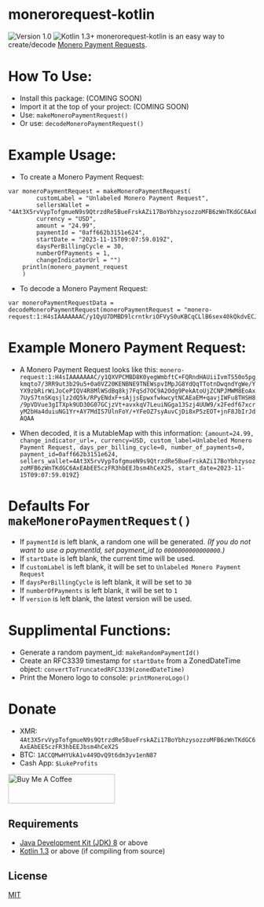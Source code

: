 # monerorequest-kotlin
![Version 1.0](https://img.shields.io/badge/Version-1.0.0-orange.svg)
![Kotlin 1.3+](https://img.shields.io/badge/Kotlin-1.3+-3776ab.svg)
monerorequest-kotlin is an easy way to create/decode [Monero Payment Requests](https://github.com/lukeprofits/Monero_Payment_Request_Standard).


# How To Use:
* Install this package: (COMING SOON)
* Import it at the top of your project: (COMING SOON)
* Use: `makeMoneroPaymentRequest()`
* Or use: `decodeMoneroPaymentRequest()`


# Example Usage:
* To create a Monero Payment Request:
```
var moneroPaymentRequest = makeMoneroPaymentRequest(
        customLabel = "Unlabeled Monero Payment Request",
        sellersWallet = "4At3X5rvVypTofgmueN9s9QtrzdRe5BueFrskAZi17BoYbhzysozzoMFB6zWnTKdGC6AxEAbEE5czFR3hbEEJbsm4hCeX2S",
        currency = "USD",
        amount = "24.99",
        paymentId = "0aff662b3151e624",
        startDate = "2023-11-15T09:07:59.019Z",
        daysPerBillingCycle = 30,
        numberOfPayments = 1,
        changeIndicatorUrl = "")
    println(monero_payment_request
    )
```

* To decode a Monero Payment Request:
```
var moneroPaymentRequestData = decodeMoneroPaymentRequest(moneroPaymentRequest = "monero-request:1:H4sIAAAAAAAC/y1QyU7DMBD9lcrntkriOFVyS0uKBCqCLlB6sex40kQkdvECJIh/xymc5i0z8zTzjVinnLQoQxGZpymaorJm8gy0kaIpmVWaOt16e3Sc1iDL3rPD7uYqGKs62jIOY8tBXhGIyUZJ0GryyPoOpJ1s4d2BsX5CsN7QC2jKm7Zt5JmWfdkCynAwRdJ13Duqope/OYMyL/8T2ggfEbCqSpKI45CEkESxX2mgbUEb+sl8HQ+Jc4uPRH8895e9qs6dg4fUpE9WD2ILZOlgrc1bfmrCxVK98nrojRoGtVkvk+FF7u/F7SrJv4qcFwUph/UW1x7dcdPF9QqO0W6MtExbKpiF8W9BhGdhMIuSfRBnhGR4MY9jfEI/vzFHmeFdAQAA")
```

# Example Monero Payment Request:
* A Monero Payment Request looks like this: 
```monero-request:1:H4sIAAAAAAAC/y1QXVPCMBD8K0yegWmbftC+FQRndHAUiiIvmTS50o5pgkmqto7/3RR9ut3b29u5+0a0VZ20KENBNE9TNEWspvIMpJG8YdQqTTotnDwqndYgWe/YYX9zbRirWiJoCePIQV4R8MlWSdBq8kj7FqSd7OC9A2Odg9PekAtoUjZCNPJMWM8EoAx7UyS7tnSKqsjlz2dQ5k/RPyENdxF+sAjjsEpwxfwkwcytNCAEaEM+qavjIWFu8THSH8/9pVDVue3gITXpk9UD30G07GCjzVt+avxkqV7LeuiNGga13Szj4UUW9/x2Fedf67xcryM2bHa4duiuNG1Yr+AY7MdIS7UlnFoY/+YFeOZ7syAuvCjDi8xP5zEOT+jnF8JbIrJdAQAA```

* When decoded, it is a MutableMap with this information: `{amount=24.99, change_indicator_url=, currency=USD, custom_label=Unlabeled Monero Payment Request, days_per_billing_cycle=0, number_of_payments=0, payment_id=0aff662b3151e624, sellers_wallet=4At3X5rvVypTofgmueN9s9QtrzdRe5BueFrskAZi17BoYbhzysozzoMFB6zWnTKdGC6AxEAbEE5czFR3hbEEJbsm4hCeX2S, start_date=2023-11-15T09:07:59.019Z}`


# Defaults For `makeMoneroPaymentRequest()`
* If `paymentId` is left blank, a random one will be generated. *(If you do not want to use a paymentId, set payment_id to `0000000000000000`.)*
* If `startDate` is left blank, the current time will be used.
* If `customLabel` is left blank, it will be set to `Unlabeled Monero Payment Request`
* If `daysPerBillingCycle` is left blank, it will be set to `30`
* If `numberOfPayments` is left blank, it will be set to `1`
* If `version` is left blank, the latest version will be used.


# Supplimental Functions: 
* Generate a random payment_id: `makeRandomPaymentId()`
* Create an RFC3339 timestamp for `startDate` from a ZonedDateTime object: `convertToTruncatedRFC3339(zonedDateTime)`
* Print the Monero logo to console: `printMoneroLogo()`


# Donate
- XMR: `4At3X5rvVypTofgmueN9s9QtrzdRe5BueFrskAZi17BoYbhzysozzoMFB6zWnTKdGC6AxEAbEE5czFR3hbEEJbsm4hCeX2S`
- BTC: `1ACCQMwHYUkA1v449DvQ9t6dm3yv1enN87`
- Cash App: `$LukeProfits`
<a href="https://www.buymeacoffee.com/lukeprofits" target="_blank">
  <img src="https://cdn.buymeacoffee.com/buttons/v2/default-yellow.png" alt="Buy Me A Coffee" style="height: 60px !important;width: 217px !important;">
</a><br>

## Requirements
- [Java Development Kit (JDK) 8](https://www.oracle.com/java/technologies/javase/javase-jdk8-downloads.html) or above
- [Kotlin 1.3](https://github.com/JetBrains/kotlin/releases) or above (if compiling from source)


## License
[MIT](/LICENSE)
